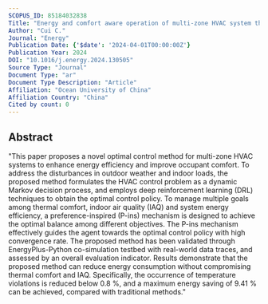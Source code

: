 ```yaml
---
SCOPUS_ID: 85184032838
Title: "Energy and comfort aware operation of multi-zone HVAC system through preference-inspired deep reinforcement learning"
Author: "Cui C."
Journal: "Energy"
Publication Date: {'$date': '2024-04-01T00:00:00Z'}
Publication Year: 2024
DOI: "10.1016/j.energy.2024.130505"
Source Type: "Journal"
Document Type: "ar"
Document Type Description: "Article"
Affiliation: "Ocean University of China"
Affiliation Country: "China"
Cited by count: 0
---
```


## Abstract
"This paper proposes a novel optimal control method for multi-zone HVAC systems to enhance energy efficiency and improve occupant comfort. To address the disturbances in outdoor weather and indoor loads, the proposed method formulates the HVAC control problem as a dynamic Markov decision process, and employs deep reinforcement learning (DRL) techniques to obtain the optimal control policy. To manage multiple goals among thermal comfort, indoor air quality (IAQ) and system energy efficiency, a preference-inspired (P-ins) mechanism is designed to achieve the optimal balance among different objectives. The P-ins mechanism effectively guides the agent towards the optimal control policy with high convergence rate. The proposed method has been validated through EnergyPlus-Python co-simulation testbed with real-world data traces, and assessed by an overall evaluation indicator. Results demonstrate that the proposed method can reduce energy consumption without compromising thermal comfort and IAQ. Specifically, the occurrence of temperature violations is reduced below 0.8 %, and a maximum energy saving of 9.41 % can be achieved, compared with traditional methods."
